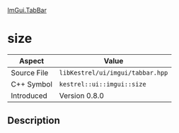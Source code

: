 [ImGui.TabBar](index.md)
# size
| Aspect | Value |
| --- | --- |
| Source File | `libKestrel/ui/imgui/tabbar.hpp` |
| C++ Symbol | `kestrel::ui::imgui::size` |
| Introduced | Version 0.8.0 |
## Description
